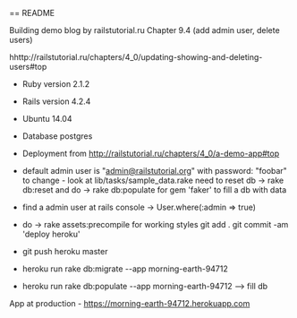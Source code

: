 == README

Building demo blog by railstutorial.ru   Chapter 9.4 (add admin user, delete users)

hhttp://railstutorial.ru/chapters/4_0/updating-showing-and-deleting-users#top

* Ruby version 2.1.2

* Rails version 4.2.4

* Ubuntu 14.04

* Database postgres

* Deployment from http://railstutorial.ru/chapters/4_0/a-demo-app#top

- default admin user is "admin@railstutorial.org" with password: "foobar"
      to change - look at lib/tasks/sample_data.rake
      need to reset db -> rake db:reset
      and do ->           rake db:populate  for gem 'faker' to fill a db with data

- find a admin user at rails console -> User.where(:admin => true)

- do ->   rake assets:precompile    for working styles
          git add .
          git commit -am 'deploy heroku'

- git push heroku master
- heroku run rake db:migrate --app morning-earth-94712
- heroku run rake db:populate --app morning-earth-94712   --> fill db


App at production - https://morning-earth-94712.herokuapp.com

